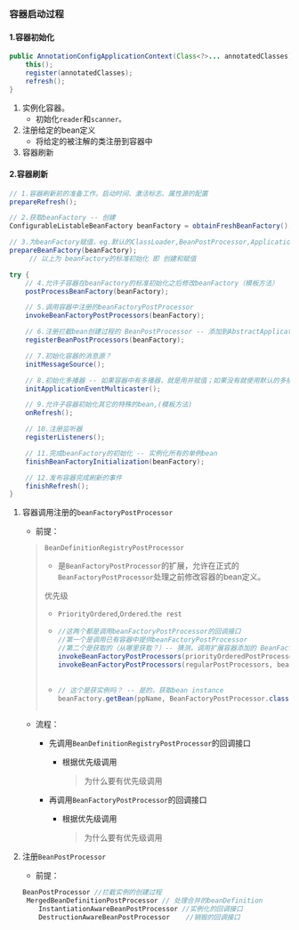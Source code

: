 ### 容器启动过程

#### 1.容器初始化

```java
public AnnotationConfigApplicationContext(Class<?>... annotatedClasses) {
    this();
    register(annotatedClasses);
    refresh();
}
```

1. 实例化容器。
   - 初始化`reader`和`scanner。`
2. 注册给定的bean定义
   - 将给定的被注解的类注册到容器中
3. 容器刷新

#### 2.容器刷新

```java
// 1.容器刷新前的准备工作。启动时间、激活标志、属性源的配置
prepareRefresh();

// 2.获取beanFactory -- 创建
ConfigurableListableBeanFactory beanFactory = obtainFreshBeanFactory();

// 3.为beanFactory赋值，eg.默认的ClassLoader,BeanPostProcessor,ApplicationListener... -- 赋值
prepareBeanFactory(beanFactory);
     // 以上为 beanFactory的标准初始化 即 创建和赋值

try {
    // 4.允许子容器在beanFactory的标准初始化之后修改beanFactory（模板方法）
    postProcessBeanFactory(beanFactory);

    // 5.调用容器中注册的beanFactoryPostProcessor
    invokeBeanFactoryPostProcessors(beanFactory);

    // 6.注册拦截bean创建过程的 BeanPostProcessor -- 添加到AbstractApplicationContext的一个List中
    registerBeanPostProcessors(beanFactory);

    // 7.初始化容器的消息源？
    initMessageSource();

    // 8.初始化多播器 -- 如果容器中有多播器，就是用并赋值；如果没有就使用默认的多播器
    initApplicationEventMulticaster();

    // 9.允许子容器初始化其它的特殊的bean,(模板方法)
    onRefresh();

    // 10.注册监听器
    registerListeners();

    // 11.完成beanFactory的初始化 -- 实例化所有的单例bean
    finishBeanFactoryInitialization(beanFactory);

    // 12.发布容器完成刷新的事件
    finishRefresh();
}
```

1. 容器调用注册的`beanFactoryPostProcessor`

   - 前提：

   > `BeanDefinitionRegistryPostProcessor`
   >
   > - 是`BeanFactoryPostProcessor`的扩展，允许在正式的`BeanFactoryPostProcessor`处理之前修改容器的bean定义。
   >
   > 优先级
   >
   > - `PriorityOrdered`,`Ordered`.`the rest`
   >
   > - ```java
   >   //这两个都是调用beanFactoryPostProcessor的回调接口
   >   //第一个是调用已有容器中提供beanFactoryPostProcessor
   >   //第二个是获取的（从哪里获取？）-- 猜测，调用扩展容器添加的 BeanFactoryPostProcessor
   >   invokeBeanFactoryPostProcessors(priorityOrderedPostProcessors, beanFactory);
   >   invokeBeanFactoryPostProcessors(regularPostProcessors, beanFactory);
   >   ```
   > ```
   > 
   > ```
   >
   > - ```java
   >   // 这个是获实例吗？ -- 是的，获取bean instance
   >   beanFactory.getBean(ppName, BeanFactoryPostProcessor.class)
   >   ```
   > ```
   > 
   > ```

   - 流程：

     - 先调用`BeanDefinitionRegistryPostProcessor`的回调接口

       - 根据优先级调用 

         > 为什么要有优先级调用

     - 再调用`BeanFactoryPostProcessor`的回调接口

       - 根据优先级调用

         > 为什么要有优先级调用

2. 注册`BeanPostProcessor`

   - 前提：

   ```java
   BeanPostProcessor //拦截实例的创建过程
   	MergedBeanDefinitionPostProcessor // 处理合并的beanDefinition
       InstantiationAwareBeanPostProcessor //实例化的回调接口
       DestructionAwareBeanPostProcessor	//销毁的回调接口
       
   ```

   